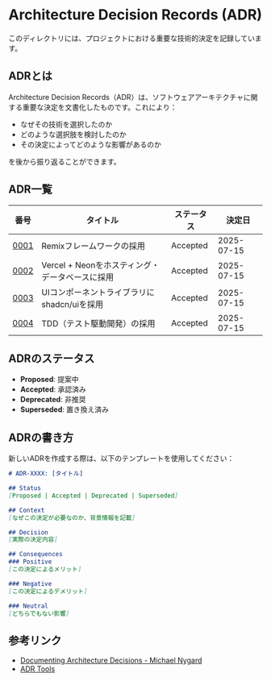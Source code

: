 # Architecture Decision Records (ADR)

このディレクトリには、プロジェクトにおける重要な技術的決定を記録しています。

## ADRとは

Architecture Decision Records（ADR）は、ソフトウェアアーキテクチャに関する重要な決定を文書化したものです。これにより：

- なぜその技術を選択したのか
- どのような選択肢を検討したのか
- その決定によってどのような影響があるのか

を後から振り返ることができます。

## ADR一覧

| 番号 | タイトル | ステータス | 決定日 |
|------|---------|------------|--------|
| [0001](./0001-use-remix-framework.md) | Remixフレームワークの採用 | Accepted | 2025-07-15 |
| [0002](./0002-use-vercel-and-neon.md) | Vercel + Neonをホスティング・データベースに採用 | Accepted | 2025-07-15 |
| [0003](./0003-use-shadcn-ui.md) | UIコンポーネントライブラリにshadcn/uiを採用 | Accepted | 2025-07-15 |
| [0004](./0004-adopt-tdd-workflow.md) | TDD（テスト駆動開発）の採用 | Accepted | 2025-07-15 |

## ADRのステータス

- **Proposed**: 提案中
- **Accepted**: 承認済み
- **Deprecated**: 非推奨
- **Superseded**: 置き換え済み

## ADRの書き方

新しいADRを作成する際は、以下のテンプレートを使用してください：

```markdown
# ADR-XXXX: [タイトル]

## Status
[Proposed | Accepted | Deprecated | Superseded]

## Context
[なぜこの決定が必要なのか、背景情報を記載]

## Decision
[実際の決定内容]

## Consequences
### Positive
[この決定によるメリット]

### Negative
[この決定によるデメリット]

### Neutral
[どちらでもない影響]
```

## 参考リンク

- [Documenting Architecture Decisions - Michael Nygard](http://thinkrelevance.com/blog/2011/11/15/documenting-architecture-decisions)
- [ADR Tools](https://github.com/npryce/adr-tools)